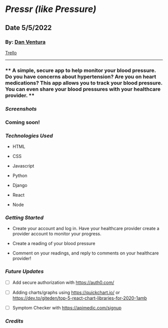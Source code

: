 # **_Pressr (like Pressure)_**


## Date 5/5/2022

### By: [Dan Ventura](https://github.com/dventura221)

[Trello](https://trello.com/b/qnhB2qO3/the-neighbourhood)

---

### ** A simple, secure app to help monitor your blood pressure. Do you have concerns about hypertension? Are you on heart medications? This app allows you to track your blood pressure. You can even share your blood pressures with your healthcare provider. **

### **_Screenshots_**

### Coming soon! 


### **_Technologies Used_**

- HTML

- CSS

- Javascript

- Python

- Django

- React

- Node


### **_Getting Started_**

- Create your account and log in. Have your healthcare provider create a provider account to monitor your progress.

- Create a reading of your blood pressure

- Comment on your readings, and reply to comments on your healthcare provider!

### **_Future Updates_**

- [ ] Add secure authorization with https://auth0.com/
- [ ] Adding charts/graphs using https://quickchart.io/ or https://dev.to/giteden/top-5-react-chart-libraries-for-2020-1amb
- [ ] Symptom Checker with https://apimedic.com/signup


### **_Credits_**
